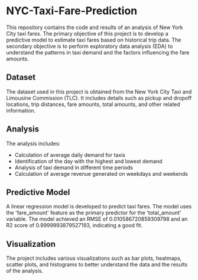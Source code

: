 # NYC-Taxi-Fare-Prediction
This repository contains the code and results of an analysis of New York City taxi fares. The primary objective of this project is to develop a predictive model to estimate taxi fares based on historical trip data. The secondary objective is to perform exploratory data analysis (EDA) to understand the patterns in taxi demand and the factors influencing the fare amounts.

## Dataset
The dataset used in this project is obtained from the New York City Taxi and Limousine Commission (TLC). It includes details such as pickup and dropoff locations, trip distances, fare amounts, total amounts, and other related information.

## Analysis
The analysis includes:
- Calculation of average daily demand for taxis
- Identification of the day with the highest and lowest demand
- Analysis of taxi demand in different time periods
- Calculation of average revenue generated on weekdays and weekends

## Predictive Model
A linear regression model is developed to predict taxi fares. The model uses the 'fare_amount' feature as the primary predictor for the 'total_amount' variable. The model achieved an RMSE of 0.010586720859309798 and an R2 score of 0.9999993879527193, indicating a good fit.

## Visualization
The project includes various visualizations such as bar plots, heatmaps, scatter plots, and histograms to better understand the data and the results of the analysis.
